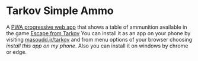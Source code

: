 # Tarkov Simple Ammo
A [PWA progressive web app](https://en.wikipedia.org/wiki/Progressive_web_app) that shows a table of ammunition available in the game [Escape from Tarkov](https://escapefromtarkov.com)
You can install it as an app on your phone by visiting [masoudd.ir/tarkov](https://masoudd.ir/tarkov) and from menu options of your browser choosing _install this app on my phone_. Also you can install it on windows by chrome or edge.
